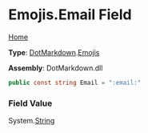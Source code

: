 # Emojis\.Email Field

[Home](../../../README.md)

**Type**: [DotMarkdown](../../README.md)\.[Emojis](../README.md)

**Assembly**: DotMarkdown\.dll

```csharp
public const string Email = ":email:"
```

### Field Value

System\.[String](https://docs.microsoft.com/en-us/dotnet/api/system.string)